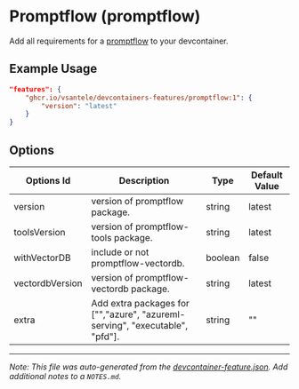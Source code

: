 # Promptflow (promptflow)

Add all requirements for a [promptflow](https://github.com/microsoft/promptflow) to your devcontainer.

## Example Usage

```json
"features": {
    "ghcr.io/vsantele/devcontainers-features/promptflow:1": {
        "version": "latest"
    }
}
```

## Options

| Options Id      | Description                                                                  | Type    | Default Value |
| --------------- | ---------------------------------------------------------------------------- | ------- | ------------- |
| version         | version of promptflow package.                                               | string  | latest        |
| toolsVersion    | version of promptflow-tools package.                                         | string  | latest        |
| withVectorDB    | include or not promptflow-vectordb.                                          | boolean | false         |
| vectordbVersion | version of promptflow-vectordb package.                                      | string  | latest        |
| extra           | Add extra packages for ["","azure", "azureml-serving", "executable", "pfd"]. | string  | ""            |

---

_Note: This file was auto-generated from the [devcontainer-feature.json](https://github.com/devcontainers/feature-starter/blob/main/src/color/devcontainer-feature.json). Add additional notes to a `NOTES.md`._
